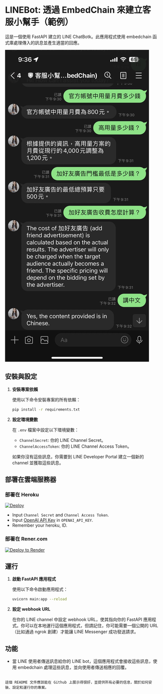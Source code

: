 # LINEBot:  透過 EmbedChain 來建立客服小幫手（範例）

這是一個使用 FastAPI 建立的 LINE ChatBotk。此應用程式使用 embedchain 函式庫處理傳入的訊息並產生適當的回應。

![](./img/bot1.jpg)

## 安裝與設定

1. **安裝專案依賴**

   使用以下命令安裝專案的所有依賴：

   ```bash
   pip install -r requirements.txt
   ```

2. **設定環境變數**

   在 `.env` 檔案中設定以下環境變數：

   - `ChannelSecret`: 你的 LINE Channel Secret。
   - `ChannelAccessToken`: 你的 LINE Channel Access Token。

   如果你沒有這些訊息，你需要到 LINE Developer Portal 建立一個新的 channel 並獲取這些訊息。

## 部署在雲端服務器

### 部署在 Heroku

[![Deploy](https://www.herokucdn.com/deploy/button.svg)](https://heroku.com/deploy)

- Input `Channel Secret` and `Channel Access Token`.
- Input [OpenAI API Key](https://platform.openai.com/account/api-keys) in `OPENAI_API_KEY`.
- Remember your heroku, ID.

### 部署在 Rener.com

[![Deploy to Render](http://render.com/images/deploy-to-render-button.svg)](https://render.com/deploy)

## 運行

1. **啟動 FastAPI 應用程式**

   使用以下命令啟動應用程式：

   ```bash
   uvicorn main:app --reload
   ```

2. **設定 webhook URL**

   在你的 LINE channel 中設定 webhook URL，使其指向你的 FastAPI 應用程式。你可以在本地運行這個應用程式，但請記住，你可能需要一個公開的 URL（比如通過 ngrok 創建）才能讓 LINE Messenger 成功發送請求。

## 功能

- 當 LINE 使用者傳送訊息給你的 LINE bot，這個應用程式會接收這些訊息，使用 embedchain 處理這些訊息，並向使用者傳送相應的回覆。

```

這個 README 文件應該能在 Github 上展示得很好，並提供所有必要的信息，關於如何安裝、設定和運行你的專案。
